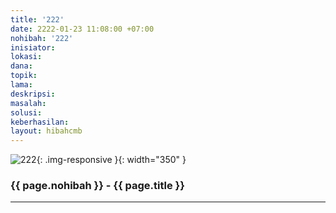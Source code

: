 ```yaml
---
title: '222'
date: 2222-01-23 11:08:00 +07:00
nohibah: '222'
inisiator: 
lokasi: 
dana: 
topik: 
lama: 
deskripsi: 
masalah: 
solusi: 
keberhasilan: 
layout: hibahcmb
---
```


![222](/static/img/hibahcmb/222.png){: .img-responsive }{: width="350" }

### {{ page.nohibah }} - {{ page.title }}

---
